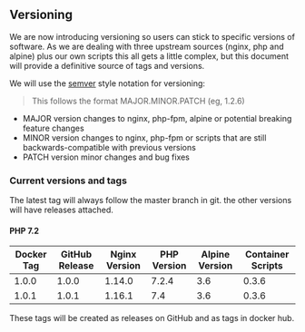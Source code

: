 ## Versioning
We are now introducing versioning so users can stick to specific versions of software. As we are dealing with three upstream sources (nginx, php and alpine) plus our own scripts this all gets a little complex, but this document will provide a definitive source of tags and versions.

We will use the [semver](http://ricostacruz.com/cheatsheets/semver.html) style notation for versioning:

>This follows the format MAJOR.MINOR.PATCH (eg, 1.2.6)
>
- MAJOR version changes to nginx, php-fpm, alpine or potential breaking feature changes
- MINOR version changes to nginx, php-fpm or scripts that are still backwards-compatible with previous versions
- PATCH version minor changes and bug fixes

### Current versions and tags

The latest tag will always follow the master branch in git. the other versions will have releases attached.

#### PHP 7.2

| Docker Tag | GitHub Release | Nginx Version | PHP Version | Alpine Version | Container Scripts |
|------------|----------------|---------------|-----------|--------|--------|
| 1.0.0      | 1.0.0          | 1.14.0        | 7.2.4     | 3.6 | 0.3.6 |
| 1.0.1      | 1.0.1          | 1.16.1        | 7.4       | 3.6 | 0.3.6 |

These tags will be created as releases on GitHub and as tags in docker hub.

